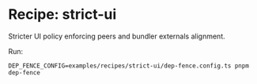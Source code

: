 # Recipe: strict-ui

Stricter UI policy enforcing peers and bundler externals alignment.

Run:
```
DEP_FENCE_CONFIG=examples/recipes/strict-ui/dep-fence.config.ts pnpm dep-fence
```

